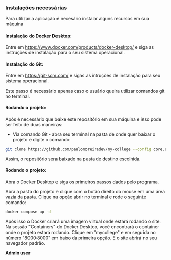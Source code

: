 ### Instalações necessárias
Para utilizar a aplicação é necesário instalar alguns recursos em sua máquina

#### Instalação do Docker Desktop:

Entre em https://www.docker.com/products/docker-desktop/ e siga as instruções de instalação para o seu sistema operacional.

#### Instalação do Git:

Entre em https://git-scm.com/ e sigas as intruções de instalação para seu sistema operacional.

Este passo é necessário apenas caso o usuário queira utilizar comandos git no terminal.

#### Rodando o projeto:

Após é necessário que baixe este repositório em sua máquina e isso pode ser feito de duas maneiras:

* Via comando Git - abra seu terminal na pasta de onde quer baixar o projeto e digite o comando:

```bash
git clone https://github.com/paulomoreiradev/my-college --config core.autocrlf=input
```

Assim, o repositório sera baixado na pasta de destino escolhida.


#### Rodando o projeto:

Abra o Docker Desktop e siga os primeiros passos dados pelo programa. 

Abra a pasta do projeto e clique com o botão direito do mouse em uma área vazia da pasta. Clique na opção abrir no terminal e rode o seguinte comando:

```bash
docker compose up -d
```

Após isso o Docker criará uma imagem virtual onde estará rodando o site. Na sessão "Containers" do Docker Desktop, você encontrará o container onde o projeto estará rodando. Clique em "mycollege" e em seguida no número "8000:8000⁠" em baixo da primeira opção. E o site abrirá no seu navegador padrão.

**Admin user**

